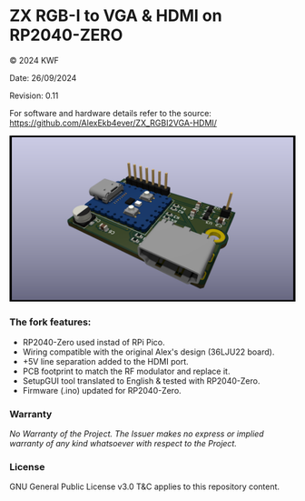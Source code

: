 ZX RGB-I to VGA & HDMI on RP2040-ZERO
=======
© 2024 KWF

Date: 26/09/2024

Revision: 0.11

For software and hardware details refer to the source: 
https://github.com/AlexEkb4ever/ZX_RGBI2VGA-HDMI/

![ZX-HDMI RP2040-Zero](/Docs/Pics/PicsZX-HDMI_RP2040_Zero_01.png)

### The fork features:
* RP2040-Zero used instad of RPi Pico.
* Wiring compatible with the original Alex's design (36LJU22 board).
* +5V line separation added to the HDMI port.
* PCB footprint to match the RF modulator and replace it.
* SetupGUI tool translated to English & tested with RP2040-Zero.
* Firmware (.ino) updated for RP2040-Zero.

### Warranty

*No Warranty of the Project. The Issuer makes no express or implied warranty of any kind whatsoever with respect to the Project.*

### License

GNU General Public License v3.0 T&C applies to this repository content.
